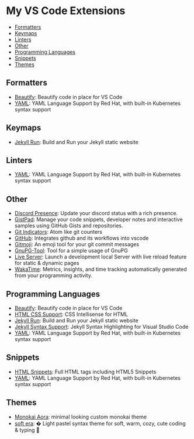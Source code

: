 # My VS Code Extensions

-   [Formatters](#formatters)
-   [Keymaps](#keymaps)
-   [Linters](#linters)
-   [Other](#other)
-   [Programming Languages](#programming-languages)
-   [Snippets](#snippets)
-   [Themes](#themes)

## Formatters

-   [Beautify](https://marketplace.visualstudio.com/items?itemName=HookyQR.beautify): Beautify code in place for VS Code
-   [YAML](https://marketplace.visualstudio.com/items?itemName=redhat.vscode-yaml): YAML Language Support by Red Hat, with built-in Kubernetes syntax support


## Keymaps

-   [Jekyll Run](https://marketplace.visualstudio.com/items?itemName=Dedsec727.jekyll-run): Build and Run your Jekyll static website


## Linters

-   [YAML](https://marketplace.visualstudio.com/items?itemName=redhat.vscode-yaml): YAML Language Support by Red Hat, with built-in Kubernetes syntax support


## Other

-   [Discord Presence](https://marketplace.visualstudio.com/items?itemName=icrawl.discord-vscode): Update your discord status with a rich presence.
-   [GistPad](https://marketplace.visualstudio.com/items?itemName=vsls-contrib.gistfs): Manage your code snippets, developer notes and interactive samples using GitHub Gists and repositories.
-   [Git Indicators](https://marketplace.visualstudio.com/items?itemName=lamartire.git-indicators): Atom like git counters
-   [GitHub](https://marketplace.visualstudio.com/items?itemName=KnisterPeter.vscode-github): Integrates github and its workflows into vscode
-   [Gitmoji](https://marketplace.visualstudio.com/items?itemName=Vtrois.gitmoji-vscode): An emoji tool for your git commit messages
-   [GnuPG-Tool](https://marketplace.visualstudio.com/items?itemName=JHeilingbrunner.vscode-gnupg-tool): Tool for a simple usage of GnuPG
-   [Live Server](https://marketplace.visualstudio.com/items?itemName=ritwickdey.LiveServer): Launch a development local Server with live reload feature for static & dynamic pages
-   [WakaTime](https://marketplace.visualstudio.com/items?itemName=WakaTime.vscode-wakatime): Metrics, insights, and time tracking automatically generated from your programming activity.


## Programming Languages

-   [Beautify](https://marketplace.visualstudio.com/items?itemName=HookyQR.beautify): Beautify code in place for VS Code
-   [HTML CSS Support](https://marketplace.visualstudio.com/items?itemName=ecmel.vscode-html-css): CSS Intellisense for HTML
-   [Jekyll Run](https://marketplace.visualstudio.com/items?itemName=Dedsec727.jekyll-run): Build and Run your Jekyll static website
-   [Jekyll Syntax Support](https://marketplace.visualstudio.com/items?itemName=ginfuru.ginfuru-vscode-jekyll-syntax): Jekyll Syntax Highlighting for Visual Studio Code
-   [YAML](https://marketplace.visualstudio.com/items?itemName=redhat.vscode-yaml): YAML Language Support by Red Hat, with built-in Kubernetes syntax support


## Snippets

-   [HTML Snippets](https://marketplace.visualstudio.com/items?itemName=abusaidm.html-snippets): Full HTML tags including HTML5 Snippets
-   [YAML](https://marketplace.visualstudio.com/items?itemName=redhat.vscode-yaml): YAML Language Support by Red Hat, with built-in Kubernetes syntax support


## Themes

-   [Monokai Aora](https://marketplace.visualstudio.com/items?itemName=tuguldurio.monokai-aora): minimal looking custom monokai theme
-   [soft era](https://marketplace.visualstudio.com/items?itemName=soft-aesthetic.soft-era-theme): �  Light pastel syntax theme for soft, warm, cozy, cute coding & typing 🌱
